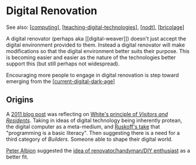 <!--
 Copyright (C) 2023 David Jones
 
 This program is free software: you can redistribute it and/or modify
 it under the terms of the GNU Affero General Public License as
 published by the Free Software Foundation, either version 3 of the
 License, or (at your option) any later version.
 
 This program is distributed in the hope that it will be useful,
 but WITHOUT ANY WARRANTY; without even the implied warranty of
 MERCHANTABILITY or FITNESS FOR A PARTICULAR PURPOSE.  See the
 GNU Affero General Public License for more details.
 
 You should have received a copy of the GNU Affero General Public License
 along with this program.  If not, see <http://www.gnu.org/licenses/>.
-->

# Digital Renovation

See also: [[computing]], [[teaching-digital-technologies]], [[nodt]], [[bricolage]]

A digital renovator (perhaps aka [[digital-weaver]]) doesn't just accept the digital environment provided to them. Instead a digital renovator will make modifications so that the digital environment better suits their purpose. This is becoming easier and easier as the nature of the technologies better support this (but still perhaps not widespread).

Encouraging more people to engage in digital renovation is step toward emerging from the [[current-digital-dark-age]]

## Origins

A [2011 blog post](https://djon.es/blog/2011/07/31/residents-and-visitors-are-builders-the-forgotten-category/) was reflecting on [White's principle of _Visitors and Residents_](http://tallblog.conted.ox.ac.uk/index.php/2009/10/14/visitors-residents-the-video/#). Taking in ideas of digital technology being inherently protean, the digital computer as a meta-medium, and [Ruskoff's take](https://www.huffpost.com/entry/programming-literacy_b_745126) that "programming is a basic literacy". Then suggesting there is a need for a third category of _Builders_. Someone able to shape their digital world.

[Peter Albion](https://dralb.albion.id.au/) suggested the [idea of renovator/handyman/DIY enthusiast](https://www.huffpost.com/entry/programming-literacy_b_745126) as a better fit.



[//begin]: # "Autogenerated link references for markdown compatibility"
[computing]: computing "Computing"
[teaching-digital-technologies]: <../Teaching/Digital Technologies/teaching-digital-technologies> "Teaching Digital Technologies"
[nodt]: ../nodt/nodt "Nature of Digital Technology"
[bricolage]: ../Bricolage/bricolage "Bricolage"
[current-digital-dark-age]: current-digital-dark-age "Current Digital Dark Age"
[//end]: # "Autogenerated link references"